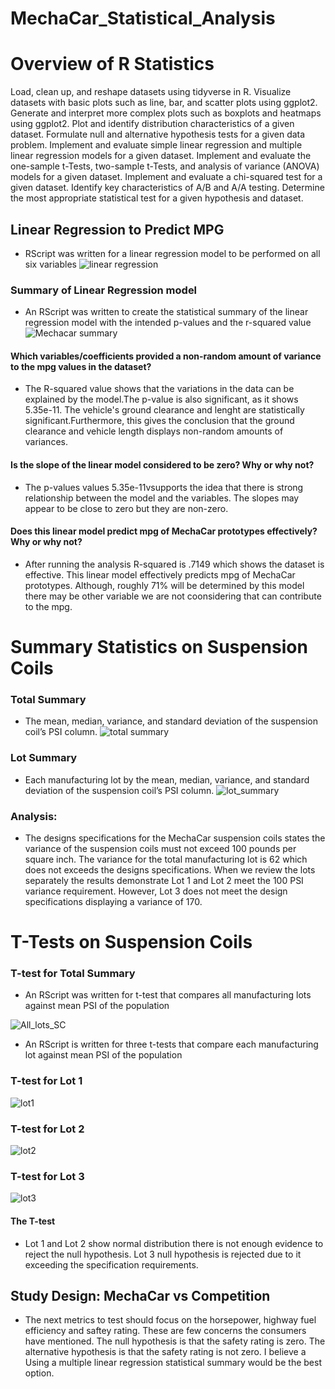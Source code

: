 # MechaCar_Statistical_Analysis

# Overview of R Statistics 
Load, clean up, and reshape datasets using tidyverse in R. Visualize datasets with basic plots such as line, bar, and scatter plots using ggplot2. Generate and interpret more complex plots such as boxplots and heatmaps using ggplot2.
Plot and identify distribution characteristics of a given dataset. Formulate null and alternative hypothesis tests for a given data problem. Implement and evaluate simple linear regression and multiple linear regression models for a given dataset. Implement and evaluate the one-sample t-Tests, two-sample t-Tests, and analysis of variance (ANOVA) models for a given dataset. Implement and evaluate a chi-squared test for a given dataset. Identify key characteristics of A/B and A/A testing. Determine the most appropriate statistical test for a given hypothesis and dataset.

## Linear Regression to Predict MPG
* RScript was written for a linear regression model to be performed on all six variables 
![linear regression](https://user-images.githubusercontent.com/96156893/171408373-8483abb3-12c2-4e94-b8ff-26363a2d7266.png)

### Summary of Linear Regression model
* An RScript was written to create the statistical summary of the linear regression model with the intended p-values and the r-squared value
![Mechacar summary](https://user-images.githubusercontent.com/96156893/171408657-385edfd6-8a05-44c9-b54a-7e88931a6ed8.png)


#### Which variables/coefficients provided a non-random amount of variance to the mpg values in the dataset?
* The R-squared value shows that the variations in the data can be explained by the model.The p-value is also significant, as it shows 5.35e-11. The vehicle's ground clearance and lenght are statistically significant.Furthermore, this gives the conclusion that the ground clearance and vehicle length displays non-random amounts of variances.

#### Is the slope of the linear model considered to be zero? Why or why not?
* The p-values values 5.35e-11vsupports the idea that there is strong relationship between the model and the variables. The slopes may appear to be close to zero but they are non-zero. 

#### Does this linear model predict mpg of MechaCar prototypes effectively? Why or why not?
* After running the analysis R-squared is .7149 which shows the dataset is effective. This linear model effectively predicts mpg of MechaCar prototypes. Although, roughly 71% will be determined by this model there may be other variable we are not coonsidering that can contribute to the mpg.

# Summary Statistics on Suspension Coils

 ### Total Summary
 * The mean, median, variance, and standard deviation of the suspension coil’s PSI column.
![total summary](https://user-images.githubusercontent.com/96156893/171408797-d789682c-e6f8-41b5-b07b-bfbc58dcb437.png)


 ### Lot Summary
 * Each manufacturing lot by the mean, median, variance, and standard deviation of the suspension coil’s PSI column.
![lot_summary](https://user-images.githubusercontent.com/96156893/171408805-daa6d1df-5104-499c-866f-7640266150ef.png)

### Analysis: 
* The designs specifications for the MechaCar suspension coils states the variance of the suspension coils must not exceed 100 pounds per square inch. The variance for the total manufacturing lot is 62 which does not exceeds the designs specifications. When we review the lots separately the results demonstrate Lot 1 and Lot 2 meet the 100 PSI variance requirement. However, Lot 3 does not meet the design specifications displaying a variance of 170.

# T-Tests on Suspension Coils
### T-test for Total Summary
* An RScript was written for t-test that compares all manufacturing lots against mean PSI of the population 

![All_lots_SC](https://user-images.githubusercontent.com/96156893/171408943-1c5d722e-a244-480e-b880-690d5fffb297.png)

* An RScript is written for three t-tests that compare each manufacturing lot against mean PSI of the population 
### T-test for Lot 1
![lot1](https://user-images.githubusercontent.com/96156893/171408841-c8c639f8-6772-4c97-83c4-3e9aee4eeb06.png)

### T-test for Lot 2
![lot2](https://user-images.githubusercontent.com/96156893/171408854-9c1b0bce-deda-42ed-822c-a569cb48c39e.png)

### T-test for Lot 3
![lot3](https://user-images.githubusercontent.com/96156893/171408872-2dc464f2-0e7c-4845-8b7d-36850a542ccc.png)

#### The T-test
* Lot 1 and Lot 2 show normal distribution there is not enough evidence to reject the null hypothesis. Lot 3 null hypothesis is rejected due to it exceeding the specification requirements. 

## Study Design: MechaCar vs Competition
* The next metrics to test should focus on the horsepower, highway fuel efficiency and saftey rating. These are few concerns the consumers have mentioned. The null hypothesis is that the safety rating is zero. The alternative hypothesis is that the safety rating is not zero.  I believe a Using a multiple linear regression statistical summary would be the best option.
